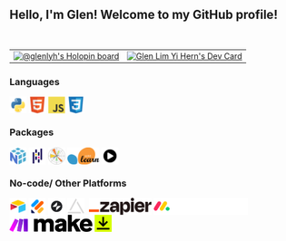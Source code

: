 ## Hello, I'm Glen! Welcome to my GitHub profile!
<br>

<table>
  <tbody>
    <tr>
      <td>
        <a href="https://holopin.io/@glenlyh"><img src="https://holopin.me/glenlyh" width="1000" alt="@glenlyh's Holopin board"/></a>
      </td>
      <td>
        <a href="https://app.daily.dev/GlenLYH"><img src="https://api.daily.dev/devcards/d5cfa60a8e3645f7b4cc80c852178c71.png?r=ijm" width="250" alt="Glen Lim Yi Hern's Dev Card"/></a>
      </td>
    </tr>
  </tbody>
</table>

<!-- Languages -->
### Languages
<a><img align = "center" src = "https://github.com/GlenLYH/GlenLYH/blob/main/assets/programming_icons/programming_languages_icons/python_logo/python_icon.svg" title = "Python" alt = "" height = "30" /></a>
<a><img align = "center" src = "https://github.com/GlenLYH/GlenLYH/blob/main/assets/programming_icons/programming_languages_icons/html5_logo/html5_icon.svg" title = "HTML" alt = "" height = "30" /></a>
<a><img align = "center" src = "https://github.com/GlenLYH/GlenLYH/blob/main/assets/programming_icons/programming_languages_icons/javascript_logo/javascript_icon.svg" title = "JS" alt = "" height = "30" /></a>
<a><img align = "center" src = "https://github.com/GlenLYH/GlenLYH/blob/main/assets/programming_icons/programming_languages_icons/css3_logo/css3_icon.svg" title = "CSS" alt = "" height = "30" /></a>

<!-- Packages -->
### Packages
<a><img align = "center" src = "https://github.com/GlenLYH/GlenLYH/blob/main/assets/programming_icons/programming_packages_icons/numpy_logo/numpy_icon.svg" title = "Numpy" alt = "" height = "30" /></a>
<a><img align = "center" src = "https://github.com/GlenLYH/GlenLYH/blob/main/assets/programming_icons/programming_packages_icons/pandas_logo/pandas_icon.svg" title = "Pandas" alt = "" height = "30" /></a>
<a><img align = "center" src = "https://github.com/GlenLYH/GlenLYH/blob/main/assets/programming_icons/programming_packages_icons/matplotlib_logo/matplotlib_logo.svg.png" title = "MatPlotLib" alt = "" height = "30" /></a>
<a><img align = "center" src = "https://github.com/GlenLYH/GlenLYH/blob/main/assets/programming_icons/programming_packages_icons/scikit_learn_logo/scikit_learn_logo.svg.png" title = "Scikit Learn" alt = "" height = "30" /></a>
<a><img align = "center" src = "https://github.com/GlenLYH/GlenLYH/blob/main/assets/programming_icons/programming_packages_icons/alpha_vantage_logo/alpha_vantage_icon.svg" title = "Alpha Vantage" alt = "" height = "30" /></a>

<!-- No-code Platforms -->
### No-code/ Other Platforms
<a href = "https://www.airtable.com/"><img align = "center" src = "https://github.com/GlenLYH/GlenLYH/blob/main/assets/airtable_logo/air_table.png" title = "Airtable" alt = "" height = "30" /></a>
<a href = "https://www.jotform.com/"><img align = "center" src = "https://github.com/GlenLYH/GlenLYH/blob/main/assets/jotform_logo/jotform.png" title = "Jotform" alt = "" height = "30" /></a>
<a href = "https://www.glideapps.com/"><img align = "center" src = "https://github.com/GlenLYH/GlenLYH/blob/main/assets/glide_logo/glide.svg" title = "Glide Apps" alt = "" height = "30" /></a>
<a href = "https://miniextensions.com/"><img align = "center" src = "https://github.com/GlenLYH/GlenLYH/blob/main/assets/miniExtensions_logo/miniExtensions.webp" title = "miniExtensions" alt = "" height = "30" /></a>
<a href = "https://documint.me/"><img align = "center" src = "https://github.com/GlenLYH/GlenLYH/blob/main/assets/documint_logo/documint.avif" title = "Documint" alt = "" height = "30" /></a>
<a href = "https://zapier.com/"><img align = "center" src = "https://github.com/GlenLYH/GlenLYH/blob/main/assets/zapier_logo/zapier.png" title = "Zapier" alt = "" height = "30" /></a>
<a href = "https://monday.com/"><img align = "center" src = "https://github.com/GlenLYH/GlenLYH/blob/main/assets/monday_com_logo/monday_com_white.png" title = "monday.com" alt = "" height = "30" /></a>
<a href = "https://www.make.com/"><img align = "center" src = "https://github.com/GlenLYH/GlenLYH/blob/main/assets/make_logo/make_logo.svg" title = "make" alt = "" height = "30" /></a>
<a href = "https://www.docusign.com/"><img align = "center" src = "https://github.com/GlenLYH/GlenLYH/blob/main/assets/docusign_logo/docusign.svg" title = "DocuSign" alt = "" height = "30" /></a>

<!---
[![An image of @glenlyh's Holopin badges, which is a link to view their full Holopin profile](https://holopin.me/glenlyh)](https://holopin.io/@glenlyh)
--->

<!--- 
### Hi there 👋
-->

<!---
## Hello, I'm Glen 👋. Welcome to my GitHub profile!
-->

<!---
**GlenLYH/GlenLYH** is a ✨ _special_ ✨ repository because its `README.md` (this file) appears on your GitHub profile.

Here are some ideas to get you started:

- 🔭 I’m currently working on ...
- 🌱 I’m currently learning ...
- 👯 I’m looking to collaborate on ...
- 🤔 I’m looking for help with ...
- 💬 Ask me about ...
- 📫 How to reach me: ...
- 😄 Pronouns: ...
- ⚡ Fun fact: ...
-->
